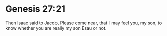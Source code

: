 # Genesis 27:21

Then Isaac said to Jacob, Please come near, that I may feel you, my son, to know whether you are really my son Esau or not.
